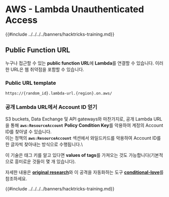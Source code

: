 # AWS - Lambda Unauthenticated Access

{{#include ../../../../banners/hacktricks-training.md}}

## Public Function URL

누구나 접근할 수 있는 **public function URL**에 **Lambda**를 연결할 수 있습니다. 이러한 URL은 웹 취약점을 포함할 수 있습니다.

### Public URL template
```
https://{random_id}.lambda-url.{region}.on.aws/
```
### 공개 Lambda URL에서 Account ID 얻기

S3 buckets, Data Exchange 및 API gateways와 마찬가지로, 공개 Lambda URL을 통해 **`aws:ResourceAccount`** **Policy Condition Key**를 악용하여 계정의 Account ID를 찾아낼 수 있습니다.  
이는 정책의 **`aws:ResourceAccount`** 섹션에서 와일드카드를 악용하여 Account ID를 한 글자씩 찾아내는 방식으로 수행됩니다.\

이 기술은 태그 키를 알고 있다면 **values of tags**를 가져오는 것도 가능합니다(기본적으로 흥미로운 것들이 몇 개 있습니다).

자세한 내용은 [**original research**](https://blog.plerion.com/conditional-love-for-aws-metadata-enumeration/)와 이 공격을 자동화하는 도구 [**conditional-love**](https://github.com/plerionhq/conditional-love/)를 참조하세요.

{{#include ../../../../banners/hacktricks-training.md}}
